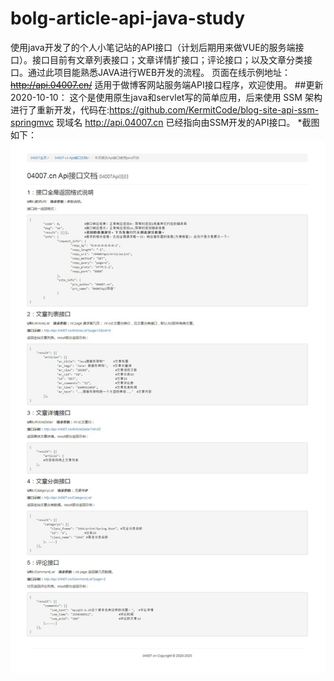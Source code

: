 # bolg-article-api-java-study
使用java开发了的个人小笔记站的API接口（计划后期用来做VUE的服务端接口）。接口目前有文章列表接口；文章详情扩接口；评论接口；以及文章分类接口。通过此项目能熟悉JAVA进行WEB开发的流程。
页面在线示例地址：~~http://api.04007.cn/~~  适用于做博客网站服务端API接口程序，欢迎使用。
##更新2020-10-10：
  这个是使用原生java和servlet写的简单应用，后来使用 SSM 架构进行了重新开发，代码在:https://github.com/KermitCode/blog-site-api-ssm-springmvc 现域名 http://api.04007.cn 已经指向由SSM开发的API接口。
*截图如下：
![接口列表截图](https://github.com/KermitCode/bolg-article-api-java-study/blob/master/%E6%8E%A5%E5%8F%A3%E5%88%97%E8%A1%A8%E9%A1%B5%E6%88%AA%E5%9B%BEapi.04007.cn.jpg?raw=true)
